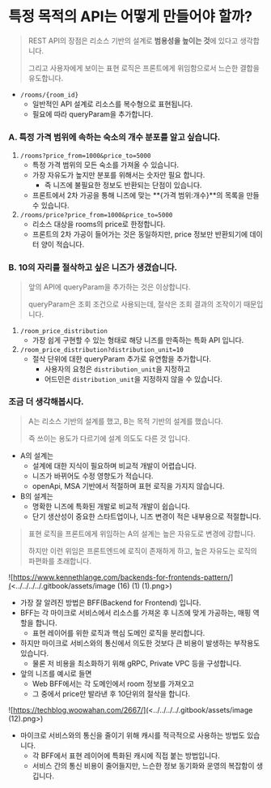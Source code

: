 # 특정 목적의 API는 어떻게 만들어야 할까?

> REST API의 장점은 리소스 기반의 설계로 **범용성을 높이는 것**에 있다고 생각합니다.
>
> 그리고 사용자에게 보이는 표현 로직은 프론트에게 위임함으로서 느슨한 결합을 유도합니다.

* `/rooms/{room_id}`
  * 일반적인 API 설계로 리소스를 복수형으로 표현됩니다.&#x20;
  * 필요에 따라 queryParam을 추가합니다.

### A. 특정 가격 범위에 속하는 숙소의 개수 분포를 알고 싶습니다.

1. `/rooms?price_from=1000&price_to=5000`
   * 특정 가격 범위의 모든 숙소를 가져올 수 있습니다.
   * 가장 자유도가 높지만 분포를 위해서는 숫자만 필요 합니다.
     * 즉 니즈에 불필요한 정보도 반환되는 단점이 있습니다.
   * 프론트에서 2차 가공을 통해 니즈에 맞는 **{가격 범위:개수}**의 목록을 만들 수 있습니다.
2. `/rooms/price?price_from=1000&price_to=5000`
   * 리소스 대상을 rooms의 price로 한정합니다.
   * 프론트의 2차 가공이 들어가는 것은 동일하지만, price 정보만 반환되기에 데이터 양이 적습니다.

### B. 10의 자리를 절삭하고 싶은 니즈가 생겼습니다.

> 앞의 API에 queryParam을 추가하는 것은 이상합니다.
>
> queryParam은 조회 조건으로 사용되는데, 절삭은 조회 결과의 조작이기 때문입니다.

1. `/room_price_distribution`
   * 가장 쉽게 구현할 수 있는 형태로 해당 니즈를 만족하는 특화 API 입니다.
2. `/room_price_distribution?distribution_unit=10`
   * 절삭 단위에 대한 queryParam 추가로 유연함을 추가합니다.
     * 사용자의 요청은 `distribution_unit`을 지정하고
     * 어드민은 `distribution_unit`을 지정하지 않을 수 있습니다.

### 조금 더 생각해봅시다.

> A는 리소스 기반의 설계를 했고, B는 목적 기반의 설계를 했습니다.
>
> 즉 쓰이는 용도가 다르기에 설계 의도도 다른 것 입니다.

* A의 설계는
  * 설계에 대한 지식이 필요하며 비교적 개발이 어렵습니다.
  * 니즈가 바뀌어도 수정 영향도가 적습니다.
  * openApi, MSA 기반에서 적절하며 표현 로직을 가지지 않습니다.
* B의 설계는
  * 명확한 니즈에 특화된 개발로 비교적 개발이 쉽습니다.
  * 단기 생산성이 중요한 스타트업이나, 니즈 변경이 적은 내부용으로 적절합니다.



> 표현 로직을 프론트에게 위임하는 A의 설계는 높은 자유도로 변경에 강합니다.
>
> 하지만 이런 위임은 프론트엔드에 로직이 존재하게 하고, 높은 자유도는 로직의 파편화를 초래합니다.

![https://www.kennethlange.com/backends-for-frontends-pattern/](<../../../../.gitbook/assets/image (16) (1) (1).png>)

* 가장 잘 알려진 방법은 BFF(Backend for Frontend) 입니다.
* BFF는 각 마이크로 서비스에서 리소스를 가져온 후 니즈에 맞게 가공하는, 매핑 역할을 합니다.
  * 표현 레이어를 위한 로직과 핵심 도메인 로직을 분리합니다.
* 하지만 마이크로 서비스와의 통신에서 의도한 것보다 큰 비용이 발생하는 부작용도 있습니다.
  * 물론 저 비용을 최소화하기 위해 gRPC, Private VPC 등을 구성합니다.
* 앞의 니즈를 예시로 들면
  * &#x20;Web BFF에서는 각 도메인에서 room 정보를 가져오고&#x20;
  * 그 중에서 price만  발라낸 후 10단위의 절삭을 합니다.

![https://techblog.woowahan.com/2667/](<../../../../.gitbook/assets/image (12).png>)

* 마이크로 서비스와의 통신을 줄이기 위해 캐시를 적극적으로 사용하는 방법도 있습니다.
  * 각 BFF에서 표현 레이어에 특화된 캐시에 직접 붙는 방법입니다.
  * 서비스 간의 통신 비용이 줄어들지만, 느슨한 정보 동기화와 운영의 복잡함이 생깁니다.
